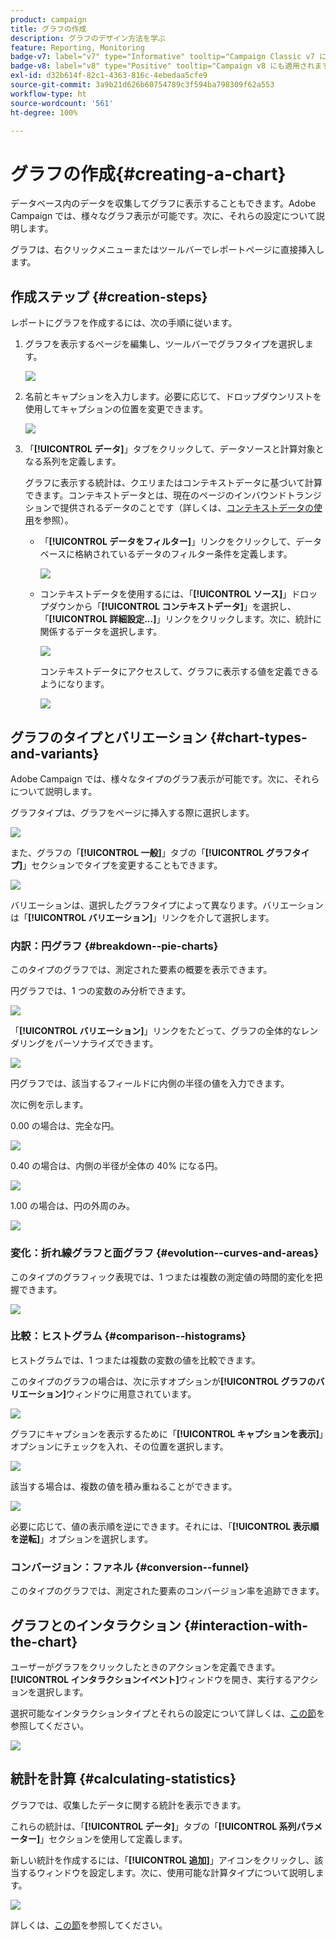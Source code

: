 ```yaml
---
product: campaign
title: グラフの作成
description: グラフのデザイン方法を学ぶ
feature: Reporting, Monitoring
badge-v7: label="v7" type="Informative" tooltip="Campaign Classic v7 に適用されます"
badge-v8: label="v8" type="Positive" tooltip="Campaign v8 にも適用されます"
exl-id: d32b614f-82c1-4363-816c-4ebedaa5cfe9
source-git-commit: 3a9b21d626b60754789c3f594ba798309f62a553
workflow-type: ht
source-wordcount: '561'
ht-degree: 100%

---
```


# グラフの作成{#creating-a-chart}



データベース内のデータを収集してグラフに表示することもできます。Adobe Campaign では、様々なグラフ表示が可能です。次に、それらの設定について説明します。

グラフは、右クリックメニューまたはツールバーでレポートページに直接挿入します。

## 作成ステップ {#creation-steps}

レポートにグラフを作成するには、次の手順に従います。

1. グラフを表示するページを編集し、ツールバーでグラフタイプを選択します。

   ![](assets/s_advuser_report_page_activity_04.png)

1. 名前とキャプションを入力します。必要に応じて、ドロップダウンリストを使用してキャプションの位置を変更できます。

   ![](assets/s_ncs_advuser_report_wizard_018.png)

1. 「**[!UICONTROL データ]**」タブをクリックして、データソースと計算対象となる系列を定義します。

   グラフに表示する統計は、クエリまたはコンテキストデータに基づいて計算できます。コンテキストデータとは、現在のページのインバウンドトランジションで提供されるデータのことです（詳しくは、[コンテキストデータの使用](../../reporting/using/using-the-context.md#using-context-data)を参照）。

   * 「**[!UICONTROL データをフィルター]**」リンクをクリックして、データベースに格納されているデータのフィルター条件を定義します。

     ![](assets/reporting_graph_add_filter.png)

   * コンテキストデータを使用するには、「**[!UICONTROL ソース]**」ドロップダウンから「**[!UICONTROL コンテキストデータ]**」を選択し、「**[!UICONTROL 詳細設定...]**」リンクをクリックします。次に、統計に関係するデータを選択します。

     ![](assets/reporting_graph_from_context.png)

     コンテキストデータにアクセスして、グラフに表示する値を定義できるようになります。

     ![](assets/reporting_graph_select-from_context.png)

## グラフのタイプとバリエーション {#chart-types-and-variants}

Adobe Campaign では、様々なタイプのグラフ表示が可能です。次に、それらについて説明します。

グラフタイプは、グラフをページに挿入する際に選択します。

![](assets/s_advuser_report_page_activity_04.png)

また、グラフの「**[!UICONTROL 一般]**」タブの「**[!UICONTROL グラフタイプ]**」セクションでタイプを変更することもできます。

![](assets/reporting_change_graph_type.png)

バリエーションは、選択したグラフタイプによって異なります。バリエーションは「**[!UICONTROL バリエーション]**」リンクを介して選択します。

### 内訳：円グラフ {#breakdown--pie-charts}

このタイプのグラフでは、測定された要素の概要を表示できます。

円グラフでは、1 つの変数のみ分析できます。

![](assets/reporting_graph_type_sector_1.png)

「**[!UICONTROL バリエーション]**」リンクをたどって、グラフの全体的なレンダリングをパーソナライズできます。

![](assets/reporting_graph_type_sector_2.png)

円グラフでは、該当するフィールドに内側の半径の値を入力できます。

次に例を示します。

0.00 の場合は、完全な円。

![](assets/s_ncs_advuser_report_sector_exple1.png)

0.40 の場合は、内側の半径が全体の 40% になる円。

![](assets/s_ncs_advuser_report_sector_exple2.png)

1.00 の場合は、円の外周のみ。

![](assets/s_ncs_advuser_report_sector_exple3.png)

### 変化：折れ線グラフと面グラフ {#evolution--curves-and-areas}

このタイプのグラフィック表現では、1 つまたは複数の測定値の時間的変化を把握できます。

![](assets/reporting_graph_type_curve.png)

### 比較：ヒストグラム {#comparison--histograms}

ヒストグラムでは、1 つまたは複数の変数の値を比較できます。

このタイプのグラフの場合は、次に示すオプションが&#x200B;**[!UICONTROL グラフのバリエーション]**&#x200B;ウィンドウに用意されています。

![](assets/reporting_select_graph_var.png)

グラフにキャプションを表示するために「**[!UICONTROL キャプションを表示]**」オプションにチェックを入れ、その位置を選択します。

![](assets/reporting_select_graph_legend.png)

該当する場合は、複数の値を積み重ねることができます。

![](assets/reporting_graph_type_histo.png)

必要に応じて、値の表示順を逆にできます。それには、「**[!UICONTROL 表示順を逆転]**」オプションを選択します。

### コンバージョン：ファネル {#conversion--funnel}

このタイプのグラフでは、測定された要素のコンバージョン率を追跡できます。

## グラフとのインタラクション {#interaction-with-the-chart}

ユーザーがグラフをクリックしたときのアクションを定義できます。**[!UICONTROL インタラクションイベント]**&#x200B;ウィンドウを開き、実行するアクションを選択します。

選択可能なインタラクションタイプとそれらの設定について詳しくは、[この節](../../web/using/static-elements-in-a-web-form.md#inserting-html-content)を参照してください。

![](assets/s_ncs_advuser_report_wizard_017.png)

## 統計を計算 {#calculating-statistics}

グラフでは、収集したデータに関する統計を表示できます。

これらの統計は、「**[!UICONTROL データ]**」タブの「**[!UICONTROL 系列パラメーター]**」セクションを使用して定義します。

新しい統計を作成するには、「**[!UICONTROL 追加]**」アイコンをクリックし、該当するウィンドウを設定します。次に、使用可能な計算タイプについて説明します。

![](assets/reporting_add_statistics.png)

詳しくは、[この節](../../reporting/using/using-the-descriptive-analysis-wizard.md#statistics-calculation)を参照してください。
